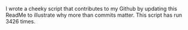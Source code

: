 I wrote a cheeky script that contributes to my Github by updating this ReadMe to illustrate why more than commits matter. This script has run 3426 times.